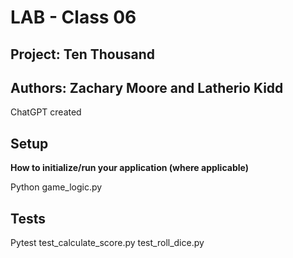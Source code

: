# LAB - Class 06

## Project: Ten Thousand

## Authors: Zachary Moore and Latherio Kidd

ChatGPT created

## Setup

**How to initialize/run your application (where applicable)**

Python game_logic.py


## Tests
Pytest
test_calculate_score.py
test_roll_dice.py